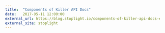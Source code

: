 ```yaml
---
title:  "Components of Killer API Docs"
date:   2017-05-11 12:00:00
external_url: https://blog.stoplight.io/components-of-killer-api-docs-ebbf41c13450
external_site: stoplight
---
```

